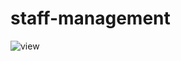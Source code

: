 # staff-management
![view](https://github.com/user-attachments/assets/378bc404-7af9-4f8f-81f5-cef12c9d8fa5)
